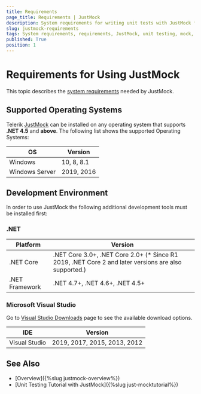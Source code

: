 ```yaml
---
title: Requirements
page_title: Requirements | JustMock
description: System requirements for writing unit tests with JustMock for your WPF application. 
slug: justmock-requirements
tags: System requirements, requirements, JustMock, unit testing, mock, mocking, mocking tool, mocking software, mocking solution, mocking framework, wpf, desktop, windows, presentation, foundation
published: True
position: 1 
---
```


# Requirements for Using JustMock 

This topic describes the [system requirements](https://docs.telerik.com/devtools/justmock/getting-started/system-requirements.html) needed by JustMock.

## Supported Operating Systems

Telerik [JustMock](https://www.telerik.com/products/mocking.aspx) can be installed on any operating system that supports **.NET 4.5** and **above**. The following list shows the supported Operating Systems:

|OS|Version|
|----|----|
|Windows|10, 8, 8.1|
|Windows Server|2019, 2016|

## Development Environment

In order to use JustMock the following additional development tools must be installed first:

### .NET

|Platform|Version|
|----|----|
|.NET Core|.NET Core 3.0+, .NET Core 2.0+ (* Since R1 2019, .NET Core 2 and later versions are also supported.)|
|.NET Framework|.NET 4.7+, .NET 4.6+, .NET 4.5+|

### Microsoft Visual Studio 

Go to [Visual Studio Downloads](https://visualstudio.microsoft.com/downloads/) page to see the available download options.

|IDE|Version|
|----|----|
|Visual Studio|2019, 2017, 2015, 2013, 2012|

## See Also  
* [Overview]({%slug justmock-overview%})  
* [Unit Testing Tutorial with JustMock]({%slug just-mocktutorial%})



 